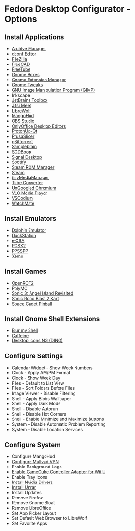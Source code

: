 # Fedora Desktop Configurator - Options

## Install Applications

- [Archive Manager](https://packages.fedoraproject.org/pkgs/file-roller/file-roller)
- [dconf Editor](https://packages.fedoraproject.org/pkgs/dconf-editor/dconf-editor)
- [FileZilla](https://flathub.org/apps/org.filezillaproject.Filezilla)
- [FreeCAD](https://flathub.org/apps/org.freecadweb.FreeCAD)
- [FreeTube](https://flathub.org/apps/io.freetubeapp.FreeTube)
- [Gnome Boxes](https://flathub.org/apps/org.gnome.Boxes)
- [Gnome Extension Manager](https://flathub.org/apps/com.mattjakeman.ExtensionManager)
- [Gnome Tweaks](https://packages.fedoraproject.org/pkgs/gnome-tweaks/gnome-tweaks)
- [GNU Image Manipulation Program (GIMP)](https://flathub.org/apps/org.gimp.GIMP)
- [Inkscape](https://flathub.org/apps/org.inkscape.Inkscape)
- [JetBrains Toolbox](https://www.jetbrains.com/toolbox-app)
- [Jitsi Meet](https://flathub.org/apps/org.jitsi.jitsi-meet)
- [LibreWolf](https://flathub.org/apps/io.gitlab.librewolf-community)
- [MangoHud](https://packages.fedoraproject.org/pkgs/goverlay/goverlay)
- [OBS Studio](https://flathub.org/apps/com.obsproject.Studio)
- [OnlyOffice Desktop Editors](https://flathub.org/apps/org.onlyoffice.desktopeditors)
- [ProtonUp-Qt](https://flathub.org/apps/net.davidotek.pupgui2)
- [PrusaSlicer](https://flathub.org/apps/com.prusa3d.PrusaSlicer)
- [qBittorrent](https://flathub.org/apps/org.qbittorrent.qBittorrent)
- [Samplebrain](https://flathub.org/apps/org.thentrythis.Samplebrain)
- [SGDBoop](https://flathub.org/apps/com.steamgriddb.SGDBoop)
- [Signal Desktop](https://flathub.org/apps/org.signal.Signal)
- [Spotify](https://flathub.org/apps/com.spotify.Client)
- [Steam ROM Manager](https://flathub.org/apps/com.steamgriddb.steam-rom-manager)
- [Steam](https://admin.rpmfusion.org/pkgdb/package/nonfree/steam)
- [tinyMediaManager](https://www.tinymediamanager.org)
- [Tube Converter](https://flathub.org/apps/org.nickvision.tubeconverter)
- [UnGoogled Chromium](https://flathub.org/apps/com.github.Eloston.UngoogledChromium)
- [VLC Media Player](https://flathub.org/apps/org.videolan.VLC)
- [VSCodium](https://flathub.org/apps/com.vscodium.codium)
- [WatchMate](https://flathub.org/apps/io.gitlab.azymohliad.WatchMate)

## Install Emulators

- [Dolphin Emulator](https://flathub.org/apps/org.DolphinEmu.dolphin-emu)
- [DuckStation](https://flathub.org/apps/org.duckstation.DuckStation)
- [mGBA](https://flathub.org/apps/io.mgba.mGBA)
- [PCSX2](https://flathub.org/apps/net.pcsx2.PCSX2)
- [PPSSPP](https://flathub.org/apps/org.ppsspp.PPSSPP)
- [Xemu](https://flathub.org/apps/app.xemu.xemu)

## Install Games

- [OpenRCT2](https://flathub.org/apps/io.openrct2.OpenRCT2)
- [PolyMC](https://flathub.org/apps/org.polymc.PolyMC)
- [Sonic 3: Angel Island Revisited](https://flathub.org/apps/org.sonic3air.Sonic3AIR)
- [Sonic Robo Blast 2 Kart](https://flathub.org/apps/org.srb2.SRB2Kart)
- [Space Cadet Pinball](https://flathub.org/apps/com.github.k4zmu2a.spacecadetpinball)

## Install Gnome Shell Extensions

- [Blur my Shell](https://extensions.gnome.org/extension/3193/blur-my-shell)
- [Caffeine](https://extensions.gnome.org/extension/517/caffeine)
- [Desktop Icons NG (DING)](https://extensions.gnome.org/extension/2087/desktop-icons-ng-ding)

## Configure Settings

- Calendar Widget - Show Week Numbers
- Clock - Apply AM/PM Format
- Clock - Show Week Day
- Files - Default to List View
- Files - Sort Folders Before Files
- Image Viewer - Disable Filtering
- Shell - Apply Blobs Wallpaper
- Shell - Apply Dark Mode
- Shell - Disable Autorun
- Shell - Disable Hot Corners
- Shell - Enable Minimize and Maximize Buttons
- System - Disable Automatic Problem Reporting
- System - Disable Location Services

## Configure System

- Configure MangoHud
- [Configure Mullvad VPN](https://mullvad.net)
- Enable Background Logo
- [Enable GameCube Controller Adapter for Wii U](https://wiki.dolphin-emu.org/index.php?title=How_to_use_the_Official_GameCube_Controller_Adapter_for_Wii_U_in_Dolphin#Linux)
- Enable Tray Icons
- [Install Nvidia Drivers](https://admin.rpmfusion.org/pkgdb/package/nonfree/akmod-nvidia)
- [Install Unrar](https://admin.rpmfusion.org/pkgdb/package/nonfree/unrar)
- Install Updates
- Remove Firefox
- Remove Gnome Bloat
- Remove LibreOffice
- Set App Picker Layout
- Set Default Web Browser to LibreWolf
- Set Favorite Apps

